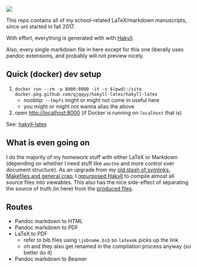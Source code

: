![](https://github.com/qjqqyy/m5th/workflows/Deploy/badge.svg)

This repo contains all of my school-related LaTeX/markdown manuscripts, since uni started in fall 2017.

With effort, everything is generated with with [Hakyll](https://jaspervdj.be/hakyll/index.html).

Also, every single markdown file in here except for this one liberally uses pandoc extensions,
and probably will not preview nicely.

## Quick (docker) dev setup

1. `docker run --rm -p 8000:8000 -it -v $(pwd):/site docker.pkg.github.com/qjqqyy/hakyll-latex/hakyll-latex`
    * noobtip: `--tmpfs` might or might not come in useful here
    * you might or might not wanna alias the above
2. open <http://localhost:8000> (if Docker is running on `localhost` that is)

See: [hakyll-latex](https://github.com/qjqqyy/hakyll-latex)

## What is even going on

I do the majority of my homework stuff with either LaTeX or Markdown
(depending on whether I need stuff like `amsthm` and more control over document structure).
As an upgrade from my [old stash of symlinks, Makefiles and general crap](https://m4th.b0ss.net),
I [repurposed Hakyll](site.hs) to compile almost all source files into viewables.
This also has the nice side-effect of separating the source of truth (in here) from the [produced files](https://github.com/qjqqyy/m5th/tree/gh-pages).

## Routes

* Pandoc markdown to HTML
* Pandoc markdown to PDF
* LaTeX to PDF
    * refer to bib files using `\jobname.bib` so `latexmk` picks up the link
    * oh and they also get renamed in the compilation process anyway (so better do it)
* Pandoc markdown to Beamer
